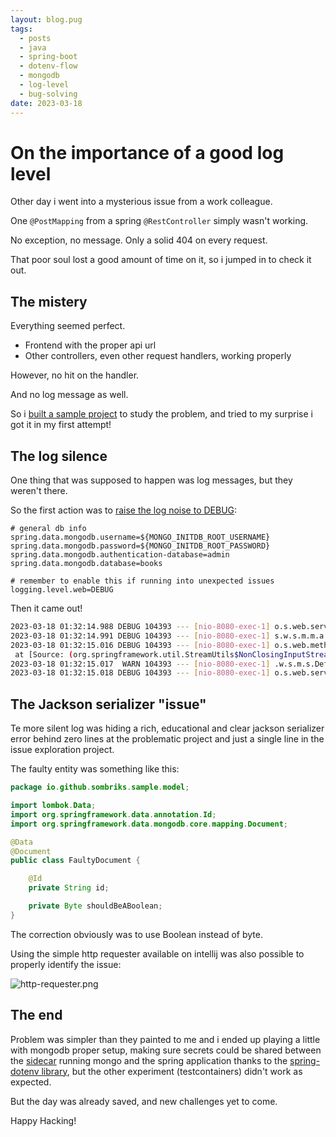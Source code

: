 ```yaml
---
layout: blog.pug
tags:
  - posts
  - java
  - spring-boot
  - dotenv-flow
  - mongodb
  - log-level
  - bug-solving
date: 2023-03-18
---
```


# On the importance of a good log level

Other day i went into a mysterious issue from a work colleague.

One `@PostMapping` from a spring `@RestController` simply wasn't working.

No exception, no message. Only a solid 404 on every request.

That poor soul lost a good amount of time on it, so i jumped in to check it out.

## The mistery

Everything seemed perfect.

- Frontend with the proper api url
- Other controllers, even other request handlers, working properly

However, no hit on the handler.

And no log message as well.

So i
[built a sample project](https://github.com/sombriks/sample-spring-web-jackson-issue)
to study the problem, and tried to my surprise i got it in my first attempt!

## The log silence

One thing that was supposed to happen was log messages, but they weren't there.

So the first action was to
[raise the log noise to DEBUG](https://github.com/sombriks/sample-spring-web-jackson-issue/blob/ea8c174f566f494c3e9bbb69993be103c164b7c5/src/main/resources/application.properties#L8):

```properties
# general db info
spring.data.mongodb.username=${MONGO_INITDB_ROOT_USERNAME}
spring.data.mongodb.password=${MONGO_INITDB_ROOT_PASSWORD}
spring.data.mongodb.authentication-database=admin
spring.data.mongodb.database=books

# remember to enable this if running into unexpected issues
logging.level.web=DEBUG

```

Then it came out!

```bash
2023-03-18 01:32:14.988 DEBUG 104393 --- [nio-8080-exec-1] o.s.web.servlet.DispatcherServlet        : POST "/books/faulty", parameters={}
2023-03-18 01:32:14.991 DEBUG 104393 --- [nio-8080-exec-1] s.w.s.m.m.a.RequestMappingHandlerMapping : Mapped to io.github.sombriks.sample.controller.BooksController#faultyMapping(FaultyDocument)
2023-03-18 01:32:15.016 DEBUG 104393 --- [nio-8080-exec-1] o.s.web.method.HandlerMethod             : Could not resolve parameter [0] in public void io.github.sombriks.sample.controller.BooksController.faultyMapping(io.github.sombriks.sample.model.FaultyDocument): JSON parse error: Cannot deserialize value of type `java.lang.Byte` from String "true": not a valid Byte value; nested exception is com.fasterxml.jackson.databind.exc.InvalidFormatException: Cannot deserialize value of type `java.lang.Byte` from String "true": not a valid Byte value
 at [Source: (org.springframework.util.StreamUtils$NonClosingInputStream); line: 1, column: 21] (through reference chain: io.github.sombriks.sample.model.FaultyDocument["shouldBeABoolean"])
2023-03-18 01:32:15.017  WARN 104393 --- [nio-8080-exec-1] .w.s.m.s.DefaultHandlerExceptionResolver : Resolved [org.springframework.http.converter.HttpMessageNotReadableException: JSON parse error: Cannot deserialize value of type `java.lang.Byte` from String "true": not a valid Byte value; nested exception is com.fasterxml.jackson.databind.exc.InvalidFormatException: Cannot deserialize value of type `java.lang.Byte` from String "true": not a valid Byte value<EOL> at [Source: (org.springframework.util.StreamUtils$NonClosingInputStream); line: 1, column: 21] (through reference chain: io.github.sombriks.sample.model.FaultyDocument["shouldBeABoolean"])]
2023-03-18 01:32:15.018 DEBUG 104393 --- [nio-8080-exec-1] o.s.web.servlet.DispatcherServlet        : Completed 400 BAD_REQUEST
```

## The Jackson serializer "issue"

Te more silent log was hiding a rich, educational and clear jackson serializer
error behind zero lines at the problematic project and just a single line in the
issue exploration project.

The faulty entity was something like this:

```java
package io.github.sombriks.sample.model;

import lombok.Data;
import org.springframework.data.annotation.Id;
import org.springframework.data.mongodb.core.mapping.Document;

@Data
@Document
public class FaultyDocument {

    @Id
    private String id;

    private Byte shouldBeABoolean;
}
```

The correction obviously was to use Boolean instead of byte.

Using the simple http requester available on intellij was also possible to
properly identify the issue:

![http-requester.png](/post-pics/0045-keep-your-log-level-sane-on-spring-boot/http-requester.png)

## The end

Problem was simpler than they painted to me and i ended up playing a little with
mongodb proper setup, making sure secrets could be shared between the
[sidecar](https://learn.microsoft.com/pt-br/azure/architecture/patterns/sidecar)
running mongo and the spring application thanks to the
[spring-dotenv library](https://github.com/paulschwarz/spring-dotenv), but the
other experiment (testcontainers) didn't work as expected.

But the day was already saved, and new challenges yet to come.

Happy Hacking!
